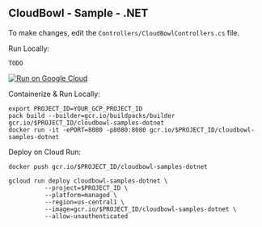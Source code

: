 CloudBowl - Sample - .NET
-------------------------

To make changes, edit the `Controllers/CloudBowlControllers.cs` file.

Run Locally:
```
TODO
```

[![Run on Google Cloud](https://deploy.cloud.run/button.svg)](https://deploy.cloud.run)

Containerize & Run Locally:
```
export PROJECT_ID=YOUR_GCP_PROJECT_ID
pack build --builder=gcr.io/buildpacks/builder gcr.io/$PROJECT_ID/cloudbowl-samples-dotnet
docker run -it -ePORT=8080 -p8080:8080 gcr.io/$PROJECT_ID/cloudbowl-samples-dotnet
```

Deploy on Cloud Run:
```
docker push gcr.io/$PROJECT_ID/cloudbowl-samples-dotnet

gcloud run deploy cloudbowl-samples-dotnet \
          --project=$PROJECT_ID \
          --platform=managed \
          --region=us-central1 \
          --image=gcr.io/$PROJECT_ID/cloudbowl-samples-dotnet \
          --allow-unauthenticated
```
